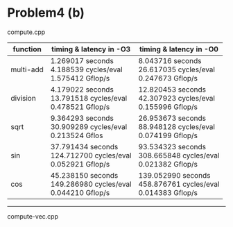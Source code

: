 # Problem4 (b)

compute.cpp

| function  | timing & latency in -O3                                             | timing & latency in -O0                                              |
| --------- | ------------------------------------------------------------------- | -------------------------------------------------------------------- |
| multi-add | 1.269017 seconds<br />4.188539 cycles/eval<br />1.575412 Gflop/s    | 8.043716 seconds<br />26.617035 cycles/eval<br />0.247673 Gflop/s    |
| division  | 4.179022 seconds<br />13.791518 cycles/eval<br />0.478521 Gflop/s   | 12.820453 seconds<br />42.307923 cycles/eval<br />0.155996 Gflop/s   |
| sqrt      | 9.364293 seconds<br />30.909289 cycles/eval<br />0.213524 Gflos     | 26.953673 seconds<br />88.948128 cycles/eval<br />0.074199 Gflop/s   |
| sin       | 37.791434 seconds<br />124.712700 cycles/eval<br />0.052921 Gflop/s | 93.534323 seconds<br />308.665848 cycles/eval<br />0.021382 Gflop/s  |
| cos       | 45.238150 seconds<br />149.286980 cycles/eval<br />0.044210 Gflop/s | 139.052990 seconds<br />458.876761 cycles/eval<br />0.014383 Gflop/s |


---

compute-vec.cpp
